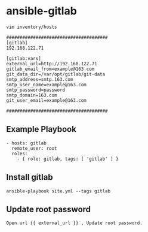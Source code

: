 ansible-gitlab
=========
```
vim inventory/hosts 

######################################
[gitlab]
192.168.122.71

[gitlab:vars]
external_url=http://192.168.122.71
gitlab_email_from=example@163.com
git_data_dir=/var/opt/gitlab/git-data
smtp_address=smtp.163.com
smtp_user_name=example@163.com
smtp_password=password
smtp_domain=163.com
git_user_email=example@163.com

######################################

```

Example Playbook
----------------
```
- hosts: gitlab
  remote_user: root
  roles:
    - { role: gitlab, tags: [ 'gitlab' ] } 
```

Install gitlab
--------------
`ansible-playbook site.yml --tags gitlab`


Update root password
---------------------
`Open url {{ external_url }} , Update root password.`

